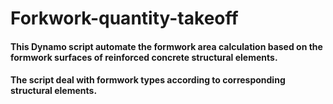 # Forkwork-quantity-takeoff

#### This Dynamo script automate the formwork area calculation based on the formwork surfaces of reinforced concrete structural elements.
#### The script deal with formwork types according to corresponding structural elements.
